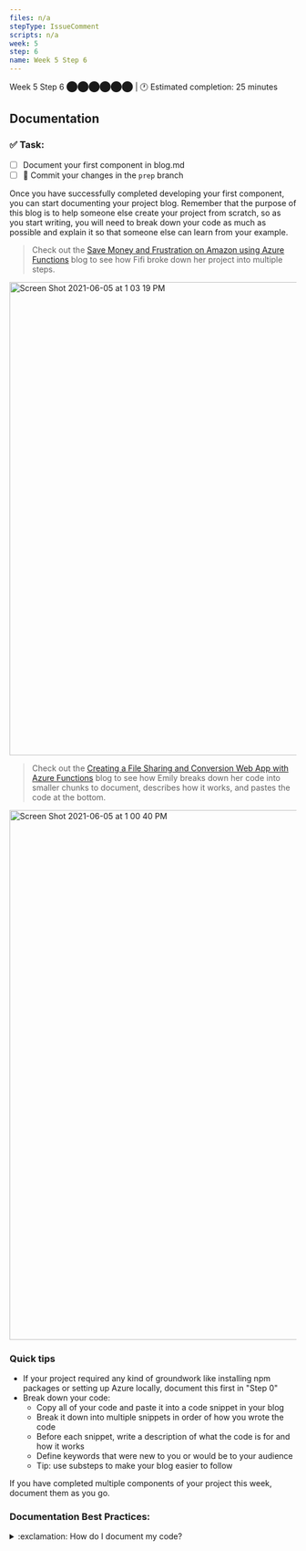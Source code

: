 ```yaml
---
files: n/a
stepType: IssueComment
scripts: n/a
week: 5
step: 6
name: Week 5 Step 6
---
```

Week 5 Step 6 ⬤⬤⬤⬤⬤⬤ | 🕐 Estimated completion: 25 minutes

## Documentation

### ✅  Task:

- [ ] Document your first component in blog.md
- [ ] 🚀 Commit your changes in the `prep` branch

Once you have successfully completed developing your first component, you can start documenting your project blog. Remember that the purpose of this blog is to help someone else create your project from scratch, so as you start writing, you will need to break down your code as much as possible and explain it so that someone else can learn from your example.

> Check out the [Save Money and Frustration on Amazon using Azure Functions](https://bitproject.org/blog/serverless-price-scraper) blog to see how Fifi broke down her project into multiple steps.

<img width="830" alt="Screen Shot 2021-06-05 at 1 03 19 PM" src="https://user-images.githubusercontent.com/28051494/120903994-6a41e300-c5fe-11eb-8ea0-5d84a7906075.png">

> Check out the [Creating a File Sharing and Conversion Web App with Azure Functions](https://bitproject.org/blog/serverless-bunnimage) blog to see how Emily breaks down her code into smaller chunks to document, describes how it works, and pastes the code at the bottom.

<img width="929" alt="Screen Shot 2021-06-05 at 1 00 40 PM" src="https://user-images.githubusercontent.com/28051494/120903952-218a2a00-c5fe-11eb-96af-5fc9b0dd48ed.png">

### Quick tips

* If your project required any kind of groundwork like installing npm packages or setting up Azure locally, document this first in "Step 0"
* Break down your code:
  * Copy all of your code and paste it into a code snippet in your blog
  * Break it down into multiple snippets in order of how you wrote the code
  * Before each snippet, write a description of what the code is for and how it works
  * Define keywords that were new to you or would be to your audience
  * Tip: use substeps to make your blog easier to follow

If you have completed multiple components of your project this week, document them as you go.

### Documentation Best Practices:

<details>
<summary>:exclamation: How do I document my code?</summary>
    </br>

Documentation is easier than it seems! Here are some tips to consider when you begin:
1. Write for your audience. In this case, you're writing an educational blog meant to ***educate*** students who have little-no coding experience. Consider where you were at when you started this curriculum and make sure someone at that same level would be able to make sense of your blog.
2. Talk directly to your audience (as we are here) and help guide them over the course of your blog to develop this really cool project.
3. If there are concepts/terms that seem complicated, try your best to explain them in a way that would make sense to you.
4. Be intentional about what you choose to explain. Some technical concepts require understanding other concepts as well, but you don't want your blog to become a dictionary. Choose the concepts that matter to your project the most, and add external links to documentations/websites for those that you don't want to get into but would be valuable for your audience to understand.
5. Make it fun to read! Think about how Buzzfeed articles are organized into steps and have a lot of gifs/emojis/images/other visuals to help engage the audience.

<br><br/>
</details>
